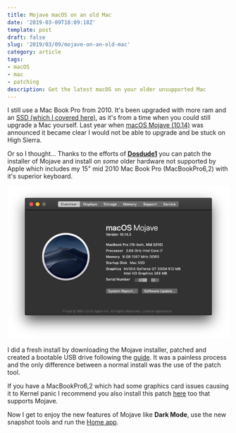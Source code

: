 ```yaml
---
title: Mojave macOS on an old Mac
date: '2019-03-09T18:09:18Z'
template: post
draft: false
slug: '2019/03/09/mojave-on-an-old-mac'
category: article
tags:
- macOS
- mac
- patching
description: Get the latest macOS on your older unsupported Mac 
--- 
```


I still use a Mac Book Pro from 2010. It's been upgraded with more ram and an [SSD (which I covered here)](https://andrewford.co.nz/2016/03/27/extended-lease-of-life-for-old-macs/), as it's from a time when you could still upgrade a Mac yourself. Last year when [macOS Mojave (10.14)](https://www.apple.com/nz/macos/mojave/) was announced it became clear I would not be able to upgrade and be stuck on High Sierra. 

Or so I thought... Thanks to the efforts of [**Dosdude1**](http://dosdude1.com/mojave/) you can patch the installer of Mojave and install on *some* older hardware not supported by Apple which includes my 15" mid 2010 Mac Book Pro (MacBookPro6,2) with it's superior keyboard. 

![macOS Mojave about on my MBP](./macos-about.png)

I did a fresh install by downloading the Mojave installer, patched and created a bootable USB drive following the [guide](http://dosdude1.com/mojave/). It was a painless process and the only difference between a normal install was the use of the patch tool.

If you have a MacBookPro6,2 which had some graphics card issues causing it to Kernel panic I recommend you also install this patch [here](https://github.com/fabioiop/MBP-2010-GPU-Panic-fix) too that supports Mojave. 

Now I get to enjoy the new features of Mojave like **Dark Mode**, use the new snapshot tools and run the [Home app](https://www.imore.com/home-app).

